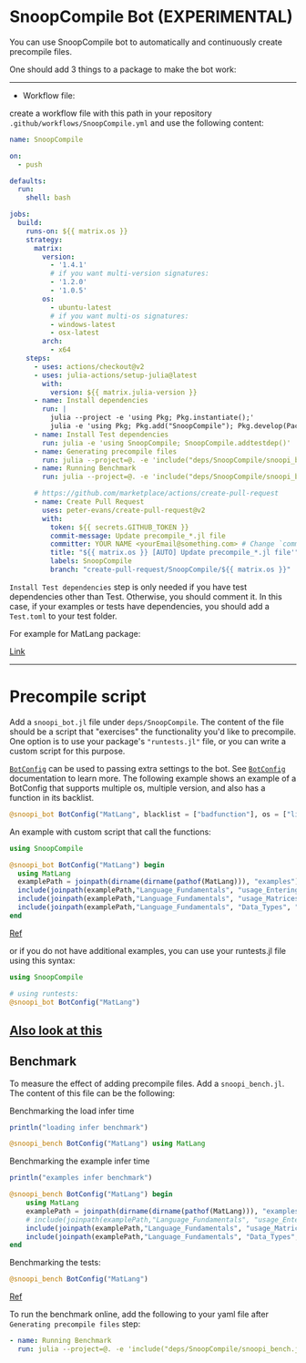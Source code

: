 # SnoopCompile Bot (EXPERIMENTAL)

You can use SnoopCompile bot to automatically and continuously create precompile files.

One should add 3 things to a package to make the bot work:

----------------------------------


- Workflow file:

create a workflow file with this path in your repository `.github/workflows/SnoopCompile.yml` and use the following content:

```yaml
name: SnoopCompile

on:
  - push

defaults:
  run:
    shell: bash

jobs:
  build:
    runs-on: ${{ matrix.os }}
    strategy:
      matrix:
        version:
          - '1.4.1'
          # if you want multi-version signatures:
          - '1.2.0'
          - '1.0.5'
        os:
          - ubuntu-latest
          # if you want multi-os signatures:
          - windows-latest
          - osx-latest
        arch:
          - x64
    steps:
      - uses: actions/checkout@v2
      - uses: julia-actions/setup-julia@latest
        with:
          version: ${{ matrix.julia-version }}
      - name: Install dependencies
        run: |
          julia --project -e 'using Pkg; Pkg.instantiate();'
          julia -e 'using Pkg; Pkg.add("SnoopCompile"); Pkg.develop(PackageSpec(; path=pwd())); using SnoopCompile; SnoopCompile.addtestdep();'
      - name: Install Test dependencies
        run: julia -e 'using SnoopCompile; SnoopCompile.addtestdep()'
      - name: Generating precompile files
        run: julia --project=@. -e 'include("deps/SnoopCompile/snoopi_bot.jl")'
      - name: Running Benchmark
        run: julia --project=@. -e 'include("deps/SnoopCompile/snoopi_bench.jl")'

      # https://github.com/marketplace/actions/create-pull-request
      - name: Create Pull Request
        uses: peter-evans/create-pull-request@v2
        with:
          token: ${{ secrets.GITHUB_TOKEN }}
          commit-message: Update precompile_*.jl file
          committer: YOUR NAME <yourEmail@something.com> # Change `committer` to your name and your email.
          title: "${{ matrix.os }} [AUTO] Update precompile_*.jl file'"
          labels: SnoopCompile
          branch: "create-pull-request/SnoopCompile/${{ matrix.os }}"
```

`Install Test dependencies` step is only needed if you have test dependencies other than Test. Otherwise, you should comment it. In this case, if your examples or tests have dependencies, you should add a `Test.toml` to your test folder.

For example for MatLang package:

[Link](https://github.com/juliamatlab/MatLang/blob/master/.github/workflows/SnoopCompile.yml)

----------------------------------

# Precompile script

Add a `snoopi_bot.jl` file under `deps/SnoopCompile`. The content of the file should be a script that "exercises" the functionality you'd like to precompile. One option is to use your package's `"runtests.jl"` file, or you can write a custom script for this purpose.

[`BotConfig`](@ref) can be used to passing extra settings to the bot. See [`BotConfig`](@ref) documentation to learn more. The following example shows an example of a BotConfig that supports multiple os, multiple version, and also has a function in its backlist.

```julia
@snoopi_bot BotConfig("MatLang", blacklist = ["badfunction"], os = ["linux", "windows", "macos"], else_os = nothing, version = ["1.4.1", "1.2", "1.0.5"], else_version = "1.4.1" )
```

An example with custom script that call the functions:

```julia
using SnoopCompile

@snoopi_bot BotConfig("MatLang") begin
  using MatLang
  examplePath = joinpath(dirname(dirname(pathof(MatLang))), "examples")
  include(joinpath(examplePath,"Language_Fundamentals", "usage_Entering_Commands.jl"))
  include(joinpath(examplePath,"Language_Fundamentals", "usage_Matrices_and_Arrays.jl"))
  include(joinpath(examplePath,"Language_Fundamentals", "Data_Types", "usage_Numeric_Types.jl"))
end
```
[Ref]( https://github.com/juliamatlab/MatLang/blob/master/deps/SnoopCompile/snoopi_bot.jl)

or if you do not have additional examples, you can use your runtests.jl file using this syntax:

```julia
using SnoopCompile

# using runtests:
@snoopi_bot BotConfig("MatLang")
```

[Also look at this](https://timholy.github.io/SnoopCompile.jl/stable/snoopi/#Precompile-scripts-1)
----------------------------------

## Benchmark

To measure the effect of adding precompile files. Add a `snoopi_bench.jl`. The content of this file can be the following:

Benchmarking the load infer time
```julia
println("loading infer benchmark")

@snoopi_bench BotConfig("MatLang") using MatLang
```

Benchmarking the example infer time
```julia
println("examples infer benchmark")

@snoopi_bench BotConfig("MatLang") begin
    using MatLang
    examplePath = joinpath(dirname(dirname(pathof(MatLang))), "examples")
    # include(joinpath(examplePath,"Language_Fundamentals", "usage_Entering_Commands.jl"))
    include(joinpath(examplePath,"Language_Fundamentals", "usage_Matrices_and_Arrays.jl"))
    include(joinpath(examplePath,"Language_Fundamentals", "Data_Types", "usage_Numeric_Types.jl"))
end
```

Benchmarking the tests:
```julia
@snoopi_bench BotConfig("MatLang")
```
[Ref](https://github.com/juliamatlab/MatLang/blob/master/deps/SnoopCompile/snoopi_bench.jl)


To run the benchmark online, add the following to your yaml file after `Generating precompile files` step:

```yaml
- name: Running Benchmark
  run: julia --project=@. -e 'include("deps/SnoopCompile/snoopi_bench.jl")'
```
